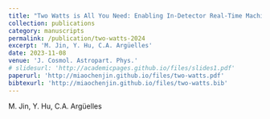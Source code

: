 ```yaml
---
title: "Two Watts is All You Need: Enabling In-Detector Real-Time Machine Learning for Neutrino Telescopes Via Edge Computing"
collection: publications
category: manuscripts
permalink: /publication/two-watts-2024
excerpt: 'M. Jin, Y. Hu, C.A. Argüelles'
date: 2023-11-08
venue: 'J. Cosmol. Astropart. Phys.'
# slidesurl: 'http://academicpages.github.io/files/slides1.pdf'
paperurl: 'http://miaochenjin.github.io/files/two-watts.pdf'
bibtexurl: 'http://miaochenjin.github.io/files/two-watts.bib'
---
```


M. Jin, Y. Hu, C.A. Argüelles